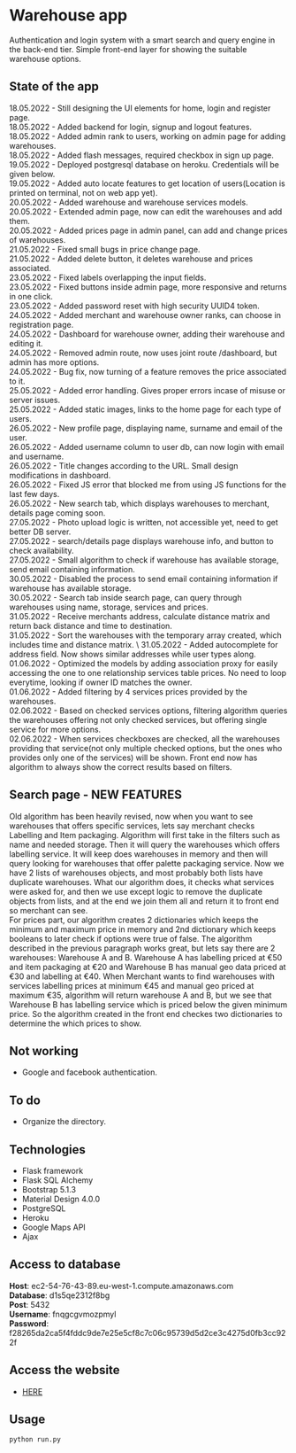 # Warehouse app 
Authentication and login system with a smart search and query engine in the back-end tier. Simple front-end layer for showing the suitable warehouse options.

## State of the app
18.05.2022 - Still designing the UI elements for home, login and register page. \
18.05.2022 - Added backend for login, signup and logout features. \
18.05.2022 - Added admin rank to users, working on admin page for adding warehouses. \
18.05.2022 - Added flash messages, required checkbox in sign up page. \
19.05.2022 - Deployed postgresql database on heroku. Credentials will be given below. \
19.05.2022 - Added auto locate features to get location of users(Location is printed on terminal, not on web app yet). \
20.05.2022 - Added warehouse and warehouse services models. \
20.05.2022 - Extended admin page, now can edit the warehouses and add them. \
20.05.2022 - Added prices page in admin panel, can add and change prices of warehouses. \
21.05.2022 - Fixed small bugs in price change page. \
21.05.2022 - Added delete button, it deletes warehouse and prices associated. \
23.05.2022 - Fixed labels overlapping the input fields. \
23.05.2022 - Fixed buttons inside admin page, more responsive and returns in one click.  \
23.05.2022 - Added password reset with high security UUID4 token. \
24.05.2022 - Added merchant and warehouse owner ranks, can choose in registration page. \
24.05.2022 - Dashboard for warehouse owner, adding their warehouse and editing it. \
24.05.2022 - Removed admin route, now uses joint route /dashboard, but admin has more options. \
24.05.2022 - Bug fix, now turning of a feature removes the price associated to it.  \
25.05.2022 - Added error handling. Gives proper errors incase of misuse or server issues. \
25.05.2022 - Added static images, links to the home page for each type of users.  \
26.05.2022 - New profile page, displaying name, surname and email of the user. \
26.05.2022 - Added username column to user db, can now login with email and username. \
26.05.2022 - Title changes according to the URL. Small design modifications in dashboard. \
26.05.2022 - Fixed JS error that blocked me from using JS functions for the last few days. \
26.05.2022 - New search tab, which displays warehouses to merchant, details page coming soon. \
27.05.2022 - Photo upload logic is written, not accessible yet, need to get better DB server. \
27.05.2022 - search/details page displays warehouse info, and button to check availability. \
27.05.2022 - Small algorithm to check if warehouse has available storage, send email containing information. \
30.05.2022 - Disabled the process to send email containing information if warehouse has available storage. \
30.05.2022 - Search tab inside search page, can query through warehouses using name, storage, services and prices. \
31.05.2022 - Receive merchants address, calculate distance matrix and return back distance and time to destination. \
31.05.2022 - Sort the warehouses with the temporary array created, which includes time and distance matrix. \ 
31.05.2022 - Added autocomplete for address field. Now shows similar addresses while user types along. \
01.06.2022 - Optimized the models by adding association proxy for easily accessing the one to one relationship services table prices. No need to loop everytime, looking if owner ID matches the owner. \
01.06.2022 - Added filtering by 4 services prices provided by the warehouses. \
02.06.2022 - Based on checked services options, filtering algorithm queries the warehouses offering not only checked services, but offering single service for more options. \
02.06.2022 - When services checkboxes are checked, all the warehouses providing that service(not only multiple checked options, but the ones who provides only one of the services) will be shown. Front end now has algorithm to always show the correct results based on filters. 

## Search page - NEW FEATURES
Old algorithm has been heavily revised, now when you want to see warehouses that offers specific services, lets say merchant checks Labelling and Item packaging. Algorithm will first take in the filters such as name and needed storage. Then it will query the warehouses which offers labelling service. It will keep does warehouses in memory and then will query looking for warehouses that offer palette packaging service. Now we have 2 lists of warehouses objects, and most probably both lists have duplicate warehouses. What our algorithm does, it checks what services were asked for, and then we use except logic to remove the duplicate objects from lists, and at the end we join them all and return it to front end so merchant can see. 
\
For prices part, our algorithm creates 2 dictionaries which keeps the minimum and maximum price in memory and 2nd dictionary which keeps booleans to later check if options were true of false. The algorithm described in the previous paragraph works great, but lets say there are 2 warehouses: Warehouse A and B. Warehouse A has labelling priced at €50 and item packaging at €20 and Warehouse B has manual geo data priced at €30 and labelling at €40. When Merchant wants to find warehouses with services labelling prices at minimum €45 and manual geo priced at maximum €35, algorithm will return warehouse A and B, but we see that Warehouse B has labelling service which is priced below the given minimum price. So the algorithm created in the front end checkes two dictionaries to determine the which prices to show.

## Not working
- Google and facebook authentication.

## To do
- Organize the directory.

## Technologies

- Flask framework 
- Flask SQL Alchemy
- Bootstrap 5.1.3
- Material Design 4.0.0
- PostgreSQL
- Heroku
- Google Maps API
- Ajax

## Access to database
**Host**:      ec2-54-76-43-89.eu-west-1.compute.amazonaws.com \
**Database**:  d1s5qe2312f8bg \
**Post**:      5432 \
**Username**:  fnqgcgvmozpmyl \
**Password**:  f28265da2ca5f4fddc9de7e25e5cf8c7c06c95739d5d2ce3c4275d0fb3cc922f 

## Access the website
- [HERE](warehouse-thesis.herokuapp.com)
## Usage

```python
python run.py
```

